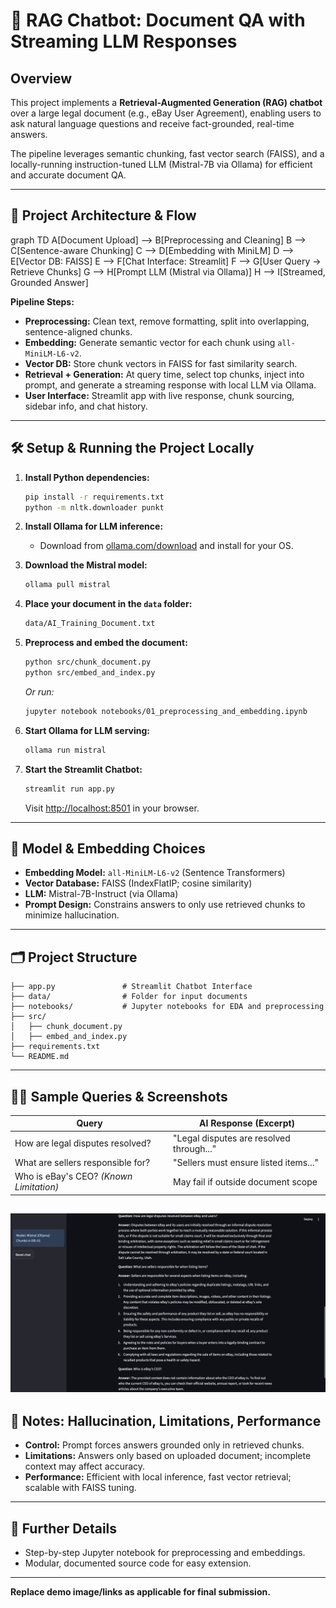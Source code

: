 # 📄 RAG Chatbot: Document QA with Streaming LLM Responses

## Overview

This project implements a **Retrieval-Augmented Generation (RAG) chatbot** over a large legal document (e.g., eBay User Agreement), enabling users to ask natural language questions and receive fact-grounded, real-time answers.

The pipeline leverages semantic chunking, fast vector search (FAISS), and a locally-running instruction-tuned LLM (Mistral-7B via Ollama) for efficient and accurate document QA.

---

## 📐 Project Architecture & Flow


graph TD
    A[Document Upload] --> B[Preprocessing and Cleaning]
    B --> C[Sentence-aware Chunking]
    C --> D[Embedding with MiniLM]
    D --> E[Vector DB: FAISS]
    E --> F[Chat Interface: Streamlit]
    F --> G[User Query -> Retrieve Chunks]
    G --> H[Prompt LLM (Mistral via Ollama)]
    H --> I[Streamed, Grounded Answer]


**Pipeline Steps:**

- **Preprocessing:** Clean text, remove formatting, split into overlapping, sentence-aligned chunks.
- **Embedding:** Generate semantic vector for each chunk using `all-MiniLM-L6-v2`.
- **Vector DB:** Store chunk vectors in FAISS for fast similarity search.
- **Retrieval + Generation:** At query time, select top chunks, inject into prompt, and generate a streaming response with local LLM via Ollama.
- **User Interface:** Streamlit app with live response, chunk sourcing, sidebar info, and chat history.

---

## 🛠️ Setup & Running the Project Locally

1. **Install Python dependencies:**

   ```bash
   pip install -r requirements.txt
   python -m nltk.downloader punkt
   ```

2. **Install Ollama for LLM inference:**

   - Download from [ollama.com/download](https://ollama.com/download) and install for your OS.

3. **Download the Mistral model:**

   ```bash
   ollama pull mistral
   ```

4. **Place your document in the **`data`** folder:**

   ```bash
   data/AI_Training_Document.txt
   ```

5. **Preprocess and embed the document:**

   ```bash
   python src/chunk_document.py
   python src/embed_and_index.py
   ```

   *Or run:*

   ```bash
   jupyter notebook notebooks/01_preprocessing_and_embedding.ipynb
   ```

6. **Start Ollama for LLM serving:**

   ```bash
   ollama run mistral
   ```

7. **Start the Streamlit Chatbot:**

   ```bash
   streamlit run app.py
   ```

   Visit [http://localhost:8501](http://localhost:8501) in your browser.

---

## 🤖 Model & Embedding Choices

- **Embedding Model:** `all-MiniLM-L6-v2` (Sentence Transformers)
- **Vector Database:** FAISS (IndexFlatIP; cosine similarity)
- **LLM:** Mistral-7B-Instruct (via Ollama)
- **Prompt Design:** Constrains answers to only use retrieved chunks to minimize hallucination.

---

## 🗂️ Project Structure

```
├── app.py               # Streamlit Chatbot Interface
├── data/                # Folder for input documents
├── notebooks/           # Jupyter notebooks for EDA and preprocessing
├── src/
│   ├── chunk_document.py
│   ├── embed_and_index.py
├── requirements.txt
└── README.md
```

---

## 🧑‍💻 Sample Queries & Screenshots

| Query                                   | AI Response (Excerpt)                    |
| --------------------------------------- | ---------------------------------------- |
| How are legal disputes resolved?        | "Legal disputes are resolved through..." |
| What are sellers responsible for?       | "Sellers must ensure listed items..."    |
| Who is eBay's CEO? *(Known Limitation)* | May fail if outside document scope       |

![Example Screesnshot](data/screenshot.png)
---

## 🚦 Notes: Hallucination, Limitations, Performance

- **Control:** Prompt forces answers grounded only in retrieved chunks.
- **Limitations:** Answers only based on uploaded document; incomplete context may affect accuracy.
- **Performance:** Efficient with local inference, fast vector retrieval; scalable with FAISS tuning.

---

## 📖 Further Details

- Step-by-step Jupyter notebook for preprocessing and embeddings.
- Modular, documented source code for easy extension.

---

**Replace demo image/links as applicable for final submission.**

